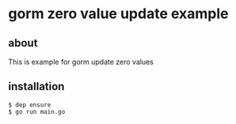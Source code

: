 # gorm zero value update example
## about
This is example for gorm update zero values

## installation
```
$ dep ensure
$ go run main.go
```
